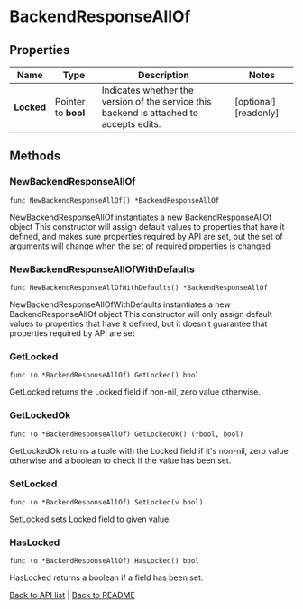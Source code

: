 # BackendResponseAllOf

## Properties

Name | Type | Description | Notes
------------ | ------------- | ------------- | -------------
**Locked** | Pointer to **bool** | Indicates whether the version of the service this backend is attached to accepts edits. | [optional] [readonly] 

## Methods

### NewBackendResponseAllOf

`func NewBackendResponseAllOf() *BackendResponseAllOf`

NewBackendResponseAllOf instantiates a new BackendResponseAllOf object
This constructor will assign default values to properties that have it defined,
and makes sure properties required by API are set, but the set of arguments
will change when the set of required properties is changed

### NewBackendResponseAllOfWithDefaults

`func NewBackendResponseAllOfWithDefaults() *BackendResponseAllOf`

NewBackendResponseAllOfWithDefaults instantiates a new BackendResponseAllOf object
This constructor will only assign default values to properties that have it defined,
but it doesn't guarantee that properties required by API are set

### GetLocked

`func (o *BackendResponseAllOf) GetLocked() bool`

GetLocked returns the Locked field if non-nil, zero value otherwise.

### GetLockedOk

`func (o *BackendResponseAllOf) GetLockedOk() (*bool, bool)`

GetLockedOk returns a tuple with the Locked field if it's non-nil, zero value otherwise
and a boolean to check if the value has been set.

### SetLocked

`func (o *BackendResponseAllOf) SetLocked(v bool)`

SetLocked sets Locked field to given value.

### HasLocked

`func (o *BackendResponseAllOf) HasLocked() bool`

HasLocked returns a boolean if a field has been set.


[Back to API list](../README.md#documentation-for-api-endpoints) | [Back to README](../README.md)
